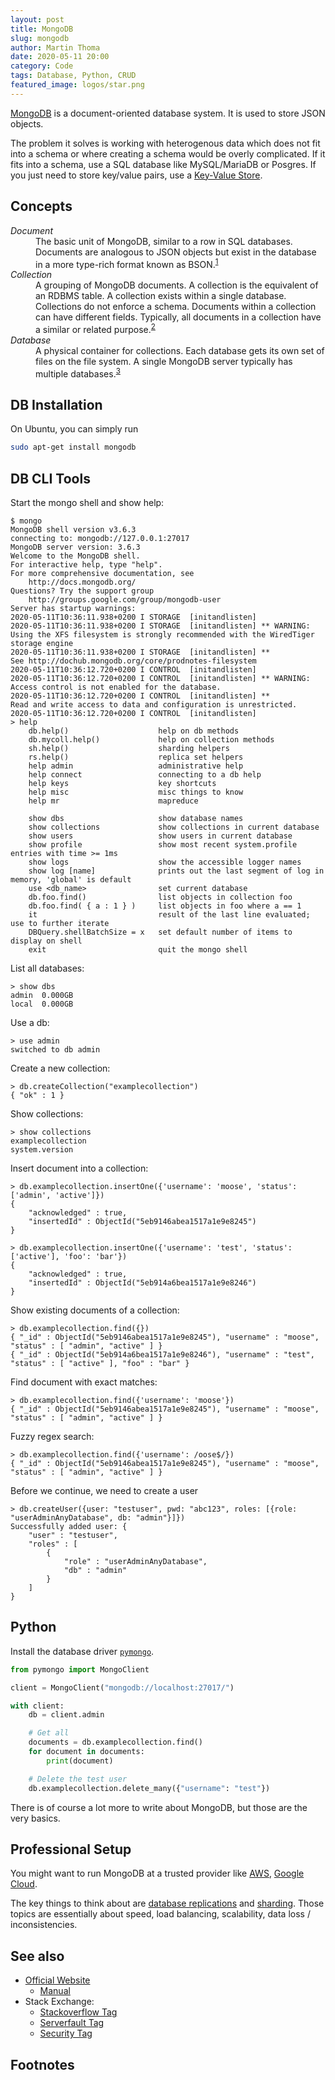 ```yaml
---
layout: post
title: MongoDB
slug: mongodb
author: Martin Thoma
date: 2020-05-11 20:00
category: Code
tags: Database, Python, CRUD
featured_image: logos/star.png
---
```

[MongoDB](https://en.wikipedia.org/wiki/MongoDB) is a document-oriented
database system. It is used to store JSON objects.

The problem it solves is working with heterogenous data which does not fit into
a schema or where creating a schema would be overly complicated. If it fits into
a schema, use a SQL database like MySQL/MariaDB or Posgres. If you just need to
store key/value pairs, use a [Key-Value Store](https://martin-thoma.com/key-value-stores/).


## Concepts

<dl>
    <dt><dfn>Document</dfn></dt>
    <dd>The basic unit of MongoDB, similar to a row in SQL databases. Documents are analogous to JSON objects but exist in the database in a more type-rich format known as BSON.<sup id="fnref:1"><a class="footnote-ref" href="#fn:1">1</a></sup></dd>
    <dt><dfn>Collection</dfn></dt>
    <dd>A grouping of MongoDB documents. A collection is the equivalent of an RDBMS table. A collection exists within a single database. Collections do not enforce a schema. Documents within a collection can have different fields. Typically, all documents in a collection have a similar or related purpose.<sup id="fnref:2"><a class="footnote-ref" href="#fn:2">2</a></sup></dd>
    <dt><dfn>Database</dfn></dt>
    <dd>A physical container for collections. Each database gets its own set of files on the file system. A single MongoDB server typically has multiple databases.<sup id="fnref:3"><a class="footnote-ref" href="#fn:1">3</a></sup></dd>
</dl>


## DB Installation

On Ubuntu, you can simply run

```bash
sudo apt-get install mongodb
```

## DB CLI Tools

Start the mongo shell and show help:

```shell
$ mongo
MongoDB shell version v3.6.3
connecting to: mongodb://127.0.0.1:27017
MongoDB server version: 3.6.3
Welcome to the MongoDB shell.
For interactive help, type "help".
For more comprehensive documentation, see
    http://docs.mongodb.org/
Questions? Try the support group
    http://groups.google.com/group/mongodb-user
Server has startup warnings:
2020-05-11T10:36:11.938+0200 I STORAGE  [initandlisten]
2020-05-11T10:36:11.938+0200 I STORAGE  [initandlisten] ** WARNING: Using the XFS filesystem is strongly recommended with the WiredTiger storage engine
2020-05-11T10:36:11.938+0200 I STORAGE  [initandlisten] **          See http://dochub.mongodb.org/core/prodnotes-filesystem
2020-05-11T10:36:12.720+0200 I CONTROL  [initandlisten]
2020-05-11T10:36:12.720+0200 I CONTROL  [initandlisten] ** WARNING: Access control is not enabled for the database.
2020-05-11T10:36:12.720+0200 I CONTROL  [initandlisten] **          Read and write access to data and configuration is unrestricted.
2020-05-11T10:36:12.720+0200 I CONTROL  [initandlisten]
> help
    db.help()                    help on db methods
    db.mycoll.help()             help on collection methods
    sh.help()                    sharding helpers
    rs.help()                    replica set helpers
    help admin                   administrative help
    help connect                 connecting to a db help
    help keys                    key shortcuts
    help misc                    misc things to know
    help mr                      mapreduce

    show dbs                     show database names
    show collections             show collections in current database
    show users                   show users in current database
    show profile                 show most recent system.profile entries with time >= 1ms
    show logs                    show the accessible logger names
    show log [name]              prints out the last segment of log in memory, 'global' is default
    use <db_name>                set current database
    db.foo.find()                list objects in collection foo
    db.foo.find( { a : 1 } )     list objects in foo where a == 1
    it                           result of the last line evaluated; use to further iterate
    DBQuery.shellBatchSize = x   set default number of items to display on shell
    exit                         quit the mongo shell
```

List all databases:

```shell
> show dbs
admin  0.000GB
local  0.000GB
```

Use a db:

```shell
> use admin
switched to db admin
```

Create a new collection:

```shell
> db.createCollection("examplecollection")
{ "ok" : 1 }
```

Show collections:

```shell
> show collections
examplecollection
system.version
```

Insert document into a collection:

```shell
> db.examplecollection.insertOne({'username': 'moose', 'status': ['admin', 'active']})
{
    "acknowledged" : true,
    "insertedId" : ObjectId("5eb9146abea1517a1e9e8245")
}

> db.examplecollection.insertOne({'username': 'test', 'status': ['active'], 'foo': 'bar'})
{
    "acknowledged" : true,
    "insertedId" : ObjectId("5eb914a6bea1517a1e9e8246")
}
```

Show existing documents of a collection:

```shell
> db.examplecollection.find({})
{ "_id" : ObjectId("5eb9146abea1517a1e9e8245"), "username" : "moose", "status" : [ "admin", "active" ] }
{ "_id" : ObjectId("5eb914a6bea1517a1e9e8246"), "username" : "test", "status" : [ "active" ], "foo" : "bar" }
```

Find document with exact matches:

```shell
> db.examplecollection.find({'username': 'moose'})
{ "_id" : ObjectId("5eb9146abea1517a1e9e8245"), "username" : "moose", "status" : [ "admin", "active" ] }
```

Fuzzy regex search:

```shell
> db.examplecollection.find({'username': /oose$/})
{ "_id" : ObjectId("5eb9146abea1517a1e9e8245"), "username" : "moose", "status" : [ "admin", "active" ] }
```

Before we continue, we need to create a user

```shell
> db.createUser({user: "testuser", pwd: "abc123", roles: [{role: "userAdminAnyDatabase", db: "admin"}]})
Successfully added user: {
    "user" : "testuser",
    "roles" : [
        {
            "role" : "userAdminAnyDatabase",
            "db" : "admin"
        }
    ]
}
```


## Python

Install the database driver [`pymongo`](https://pypi.org/project/pymongo/).

```python
from pymongo import MongoClient

client = MongoClient("mongodb://localhost:27017/")

with client:
    db = client.admin

    # Get all
    documents = db.examplecollection.find()
    for document in documents:
        print(document)

    # Delete the test user
    db.examplecollection.delete_many({"username": "test"})
```

There is of course a lot more to write about MongoDB, but those are the very basics.


## Professional Setup

You might want to run MongoDB at a trusted provider like [AWS](https://aws.amazon.com/de/quickstart/architecture/mongodb/),
[Google Cloud](https://cloud.google.com/mongodb).

The key things to think about are [database replications](https://en.wikipedia.org/wiki/Replication_(computing)#Database_replication) and [sharding](https://en.wikipedia.org/wiki/Shard_(database_architecture)). Those topics are essentially about
speed, load balancing, scalability, data loss / inconsistencies.


## See also

* [Official Website](https://www.mongodb.com/)
    * [Manual](https://docs.mongodb.com/manual/)
* Stack Exchange:
    * [Stackoverflow Tag](https://stackoverflow.com/questions/tagged/mongodb)
    * [Serverfault Tag](https://serverfault.com/questions/tagged/mongodb)
    * [Security Tag](https://security.stackexchange.com/questions/tagged/mongodb)


## Footnotes

[^1]: MongoDB Glossary: [document](https://docs.mongodb.com/manual/reference/glossary/#term-document)
[^2]: MongoDB Glossary: [collection](https://docs.mongodb.com/manual/reference/glossary/#term-collection)
[^3]: MongoDB Glossary: [database](https://docs.mongodb.com/manual/reference/glossary/#term-database)
